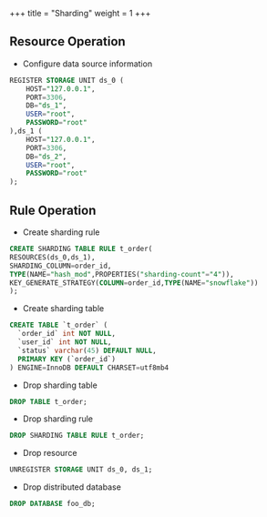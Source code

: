 +++
title = "Sharding"
weight = 1
+++

## Resource Operation

- Configure data source information

```sql
REGISTER STORAGE UNIT ds_0 (
    HOST="127.0.0.1",
    PORT=3306,
    DB="ds_1",
    USER="root",
    PASSWORD="root"
),ds_1 (
    HOST="127.0.0.1",
    PORT=3306,
    DB="ds_2",
    USER="root",
    PASSWORD="root"
);
```

## Rule Operation

- Create sharding rule

```sql
CREATE SHARDING TABLE RULE t_order(
RESOURCES(ds_0,ds_1),
SHARDING_COLUMN=order_id,
TYPE(NAME="hash_mod",PROPERTIES("sharding-count"="4")),
KEY_GENERATE_STRATEGY(COLUMN=order_id,TYPE(NAME="snowflake"))
);
```

- Create sharding table

```sql
CREATE TABLE `t_order` (
  `order_id` int NOT NULL,
  `user_id` int NOT NULL,
  `status` varchar(45) DEFAULT NULL,
  PRIMARY KEY (`order_id`)
) ENGINE=InnoDB DEFAULT CHARSET=utf8mb4
```

- Drop sharding table

```sql
DROP TABLE t_order;
```

- Drop sharding rule

```sql
DROP SHARDING TABLE RULE t_order;
```

- Drop resource

```sql
UNREGISTER STORAGE UNIT ds_0, ds_1;
```

- Drop distributed database

```sql
DROP DATABASE foo_db;
```
